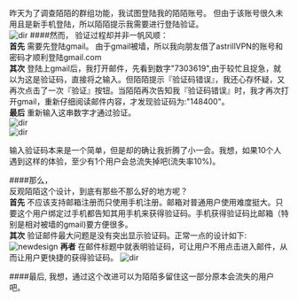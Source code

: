 
昨天为了调查陌陌的群组功能，我试图登陆我的陌陌账号。
但由于该账号很久未用且是新手机登陆，所以陌陌提示我需要进行登陆验证。  
	![dir](https://raw.githubusercontent.com/che3vinci/che3vinci.github.io/master/_posts/media/momo_verify.jpg)
####然而，
验证过程却并非一帆风顺：  
**首先** 需要先登陆gmail。 由于gmail被墙，所以我向朋友借了astrillVPN的账号和密码才顺利登陆gmail.com    
**其次** 登陆上gmail后，我打开邮件，先看到数字"7303619",由于较忙且捉急，就以为这是验证码，直接将之输入。但陌陌提示『验证码错误』，我还心存怀疑，又再次点击了一次『验证』按钮。当陌陌再次告知我『验证码错误』时，我才再次打开gmail，重新仔细阅读邮件内容，才发现验证码为:"148400"。  
**最后** 重新输入这串数字才通过验证。    
	![dir](https://raw.githubusercontent.com/che3vinci/che3vinci.github.io/master/_posts/media/1219-maildir.jpg)  
	![dir](https://raw.githubusercontent.com/che3vinci/che3vinci.github.io/master/_posts/media/momo_gmail_content.jpg)
	
输入验证码本来是一个简单，但是却的确让我折腾了小一会。我想，如果10个人遇到这样的体验，至少有1个用户会总流失掉吧(流失率10%)。

####那么，  
反观陌陌这个设计，到底有那些不那么好的地方呢？  
**首先**  不应该支持邮箱注册而只使用手机注册。邮箱对普通用户使用难度挺大。只要这个用户绑定过手机都告知其用手机来获得验证码。手机获得验证码比邮箱（特别是相对被墙的gmail)要方便很多。  
**其次**  验证邮件最大问题是没有突出显示验证码。正常一点的设计如下:  
![newdesign](https://github.com/che3vinci/che3vinci.github.io/blob/master/_posts/media/12-19-momo-newdesign.jpg?raw=true)
**再者** 在邮件标题中就表明验证码，可让用户不用点击进入邮件，从而让用户更快捷的获得验证码。
![dir](https://raw.githubusercontent.com/che3vinci/che3vinci.github.io/master/_posts/media/1219-maildir-new.jpg)

####最后,
我想，通过这个改进可以为陌陌多留住这一部分原本会流失的用户吧。